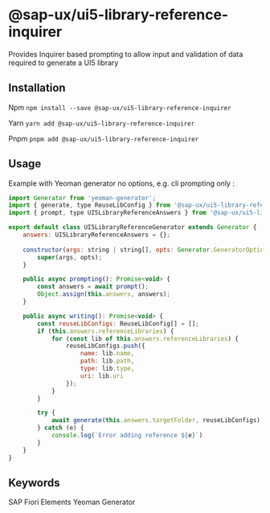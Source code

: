 # @sap-ux/ui5-library-reference-inquirer

Provides Inquirer based prompting to allow input and validation of data required to generate a UI5 library


## Installation
Npm
`npm install --save @sap-ux/ui5-library-reference-inquirer`

Yarn
`yarn add @sap-ux/ui5-library-reference-inquirer`

Pnpm
`pnpm add @sap-ux/ui5-library-reference-inquirer`

## Usage

Example with Yeoman generator no options, e.g. cli prompting only :

```javascript
import Generator from 'yeoman-generator';
import { generate, type ReuseLibConfig } from '@sap-ux/ui5-library-reference-writer'
import { prompt, type UI5LibraryReferenceAnswers } from '@sap-ux/ui5-library-reference-inquirer';

export default class UI5LibraryReferenceGenerator extends Generator {
    answers: UI5LibraryReferenceAnswers = {};
 
    constructor(args: string | string[], opts: Generator.GeneratorOptions) {
        super(args, opts);
    }

    public async prompting(): Promise<void> {        
        const answers = await prompt();
        Object.assign(this.answers, answers);
    }

    public async writing(): Promise<void> {
        const reuseLibConfigs: ReuseLibConfig[] = [];
        if (this.answers.referenceLibraries) {
            for (const lib of this.answers.referenceLibraries) {
                reuseLibConfigs.push({
                    name: lib.name,
                    path: lib.path,
                    type: lib.type,
                    uri: lib.uri
                });
            }
        }

        try {
            await generate(this.answers.targetFolder, reuseLibConfigs);
        } catch (e) {
            console.log(`Error adding reference ${e}`)
        }
    }
}
```

## Keywords
SAP Fiori Elements
Yeoman
Generator
